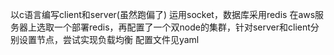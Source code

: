 以c语言编写client和server(虽然跑偏了)
运用socket，数据库采用redis
在aws服务器上选取一个部署redis，再配置了一个双node的集群，针对server和client分别设置节点，尝试实现负载均衡
配置文件见yaml
